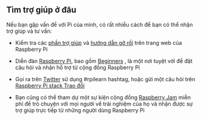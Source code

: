 ## Tìm trợ giúp ở đâu

Nếu bạn gặp vấn đề với Pi của mình, có rất nhiều cách để bạn có thể nhận trợ giúp và tư vấn:

+ Kiểm tra các [phần trợ giúp](https://www.raspberrypi.org/help/) và [hướng dẫn gỡ rối](https://www.raspberrypi.org/learning/troubleshooting-guide/) trên trang web của Raspberry Pi

+ Diễn đàn [Raspberry Pi](https://www.raspberrypi.org/forums), bao gồm [Beginners](https://www.raspberrypi.org/forums/viewforum.php?f=91) , là một nơi tuyệt vời để đặt câu hỏi và nhận hỗ trợ từ cộng đồng Raspberry Pi

+ Gọi ra trên [Twitter](https://twitter.com) sử dụng #rpilearn hashtag, hoặc gửi một câu hỏi trên [Raspberry Pi stack Trao đổi](https://raspberrypi.stackexchange.com/)

+ Bạn cũng có thể tham dự một sự kiện cộng đồng [Raspberry Jam](https://rpf.io/jam) miễn phí để trò chuyện với mọi người về trải nghiệm của họ và nhận được sự trợ giúp trực tiếp từ những người dùng Raspberry Pi